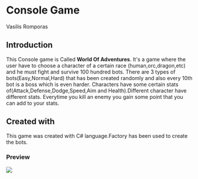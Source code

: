
# Console Game

Vasilis Romporas

## Introduction

This Console game is Called **World Of Adventures**. It's a game where the user have to choose a character of a certain race (human,orc,dragon,etc) and he must fight and survive 100 hundred bots. There are 3 types of bots(Easy,Normal,Hard) that has been created randomly and also every 10th bot is a boss which is even harder. Characters have some certain stats of(Attack,Defense,Dodge,Speed,Aim and Health).Different character have different stats. Everytime you kill an enemy you gain some point that you can add to your stats.

## Created with

This game was created with C# language.Factory has been used to create the bots.

### Preview
![](WorldOfAdventures.gif.gif)